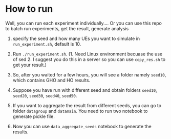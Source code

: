 # How to run

Well, you can run each experiment individually....
Or you can use this repo to batch run experiments, get the result, generate analysis

1. specify the seed and how many UEs you want to simulate in `run_experiment.sh`, default is 10.
  
2. Run `./run_experiment.sh`. (1. Need Linux environment becuase the use of sed 2. I suggest you do this in a server so you can use `copy_res.sh` to get your result.) 

3. So, after you waited for a few hours, you will see a folder namely `seed10`, which contains GHO and HO results.

4. Suppose you have run with different seed and obtain folders `seed10`, `seed20`, `seed30`, `seed40`, `seed50`. 

5. If you want to aggregate the result from different seeds, you can go to folder `datagroup` and `datamain`. You need to run two notebook to generate pickle file.

6. Now you can use `data_aggregate_seeds` notebook to generate the results.
